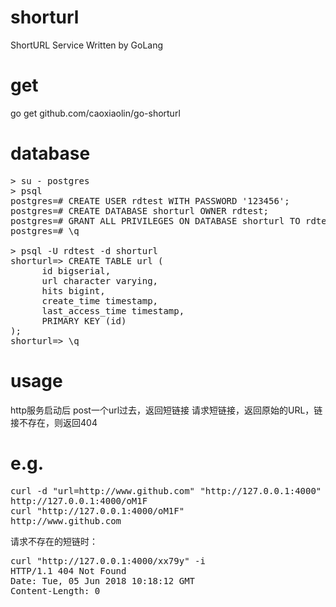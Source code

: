 # shorturl
ShortURL Service Written by GoLang

# get
go get github.com/caoxiaolin/go-shorturl

# database
<pre>
> su - postgres
> psql
postgres=# CREATE USER rdtest WITH PASSWORD '123456';
postgres=# CREATE DATABASE shorturl OWNER rdtest;
postgres=# GRANT ALL PRIVILEGES ON DATABASE shorturl TO rdtest;
postgres=# \q

> psql -U rdtest -d shorturl
shorturl=> CREATE TABLE url (
      id bigserial,
      url character varying,
      hits bigint,
      create_time timestamp,
      last_access_time timestamp,
      PRIMARY KEY (id)
);
shorturl=> \q
</pre>
# usage
http服务启动后
post一个url过去，返回短链接
请求短链接，返回原始的URL，链接不存在，则返回404

# e.g.
<pre>
curl -d "url=http://www.github.com" "http://127.0.0.1:4000"
http://127.0.0.1:4000/oM1F
curl "http://127.0.0.1:4000/oM1F"
http://www.github.com
</pre>
请求不存在的短链时：
<pre>
curl "http://127.0.0.1:4000/xx79y" -i
HTTP/1.1 404 Not Found
Date: Tue, 05 Jun 2018 10:18:12 GMT
Content-Length: 0
</pre>
